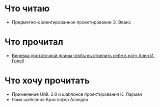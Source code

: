 # Что читаю

- Предметно-ориентированное проектирование Э. Эванс

# Что прочитал

- [Веревка достаточной длины чтобы выстрелить себе в ногу Ален И. Голуб](https://e-maxx.ru/bookz/files/golub_cord.pdf)

# Что хочу прочитать

- Применение UML 2.0 и шаблонов проектирования К. Ларман
- Язык шаблонов Кристофер Аландер
